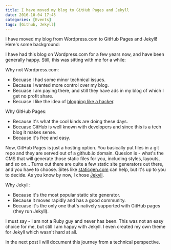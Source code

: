 ```yaml
---
title: I have moved my blog to GitHub Pages and Jekyll
date: 2016-10-04 17:45
categories: [Events]
tags: [Github, Jekyll]
---
```


I have moved my blog from Wordpress.com to GitHub Pages and Jekyll! 
Here's some background:

I have had this blog on Wordpress.com for a few years now, and have been generally happy. Still, this was sitting with me for a while: 

 Why not Wordpress.com:

- Becuase I had some minor technical issues.
- Because I wanted more control over my blog.
- Becuase I am paying there, and still they have ads in my blog of which I get no profit share.
- Becuase I like the idea of [blogging like a hacker](http://tom.preston-werner.com/2008/11/17/blogging-like-a-hacker.html).

Why GitHub Pages:

- Because it's what the cool kinds are doing these days.
- Becuase GitHub is well known with developers and since this is a tech blog it makes sense.
- Because it's free and easy.

Now, GitHub Pages is just a hosting option. You basically put files in a git repo and they are served out of a github.io domain. 
Quesion is - what's the CMS that will generate those static files for you, including styles, layouts, and so on...
Turns out there are quite a few static site generators out there, and you have to choose. Sites like [staticgen.com](http://staticgen.com) can help, but it's up to you to decide.
As you know by now, I chose [Jekyll](http://jekyllrb.com).

Why Jekyll:

- Because it's the most popular static site generator.
- Because it moves rapidly and has a good community.
- Becuase it's the only one that's natively supported with GitHub pages (they run Jekyll).

I must say - I am not a Ruby guy and never has been. This was not an easy choice for me, but still I am happy with Jekyll. I even created my own theme for Jekyll which wasn't hard at all.

In the next post I will document this journey from a technical perspective.